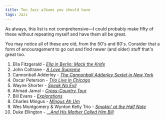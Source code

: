 ```yaml
---
title: Ten Jazz albums you should have
tags: Jazz
---
```


As always, this list is not comprehensive—I could probably make fifty of these without repeating myself and have them all be great.

You may notice all of these are old, from the 50's and 60's. Consider that a form of encouragement to go out and find newer (and older) stuff that's great too.

1. Ella Fitzgerald - *[Ella in Berlin: Mack the Knife][7101-001]*
2. John Coltrane - *[A Love Supreme][7101-002]*
3. Cannonball Adderley - *[The Cannonball Adderley Sextet in New York][7101-003]*
4. Oscar Peterson - *[Trio Live in Chicago][7101-004]*
5. Wayne Shorter - *[Speak No Evil][7101-005]*
6. Ahmad Jamal - *[Cross-Country Tour][7101-006]*
7. Bill Evans - *[Explorations][7101-007]*
8. Charles Mingus - *[Mingus Ah Um][7101-008]*
9. Wes Montgomery & Wynton Kelly Trio - *[Smokin' at the Half Note][7101-009]*
10. Duke Ellington - *[&hellip;And His Mother Called Him Bill][7101-010]*

[7101-001]: http://www.amazon.com/gp/product/B0000046QI/ref=as_li_ss_tl?ie=UTF8&camp=1789&creative=390957&creativeASIN=B0000046QI&linkCode=as2&tag=nadavis-20
[7101-002]: http://www.amazon.com/gp/product/B0000A118M/ref=as_li_ss_tl?ie=UTF8&camp=1789&creative=390957&creativeASIN=B0000A118M&linkCode=as2&tag=nadavis-20
[7101-003]: http://www.amazon.com/gp/product/B0012S5A0E/ref=as_li_ss_tl?ie=UTF8&camp=1789&creative=390957&creativeASIN=B0012S5A0E&linkCode=as2&tag=nadavis-20
[7101-004]: http://www.amazon.com/gp/product/B0000047G8/ref=as_li_ss_tl?ie=UTF8&camp=1789&creative=390957&creativeASIN=B0000047G8&linkCode=as2&tag=nadavis-20
[7101-005]: http://www.amazon.com/gp/product/B00000I8UH/ref=as_li_ss_tl?ie=UTF8&camp=1789&creative=390957&creativeASIN=B00000I8UH&linkCode=as2&tag=nadavis-20
[7101-006]: http://www.amazon.com/gp/product/B000006EJ4/ref=as_li_ss_tl?ie=UTF8&camp=1789&creative=390957&creativeASIN=B000006EJ4&linkCode=as2&tag=nadavis-20
[7101-007]: http://www.amazon.com/gp/product/B000000Y2A/ref=as_li_ss_tl?ie=UTF8&camp=1789&creative=390957&creativeASIN=B000000Y2A&linkCode=as2&tag=nadavis-20
[7101-008]: http://www.amazon.com/gp/product/B00000I14Z/ref=as_li_ss_tl?ie=UTF8&camp=1789&creative=390957&creativeASIN=B00000I14Z&linkCode=as2&tag=nadavis-20
[7101-009]: http://www.amazon.com/gp/product/B00000470Y/ref=as_li_ss_tl?ie=UTF8&camp=1789&creative=390957&creativeASIN=B00000470Y&linkCode=as2&tag=nadavis-20
[7101-010]: http://www.amazon.com/gp/product/B008NEZOCO/ref=as_li_ss_tl?ie=UTF8&camp=1789&creative=390957&creativeASIN=B008NEZOCO&linkCode=as2&tag=nadavis-20